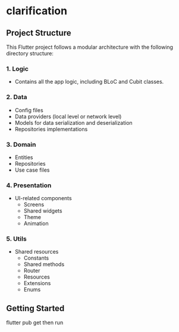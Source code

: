 # clarification

## Project Structure

This Flutter project follows a modular architecture with the following directory structure:

### 1. Logic
- Contains all the app logic, including BLoC and Cubit classes.

### 2. Data
- Config files
- Data providers (local level or network level)
- Models for data serialization and deserialization
- Repositories implementations

### 3. Domain
- Entities
- Repositories
- Use case files

### 4. Presentation
- UI-related components
  - Screens
  - Shared widgets
  - Theme
  - Animation

### 5. Utils
- Shared resources
  - Constants
  - Shared methods
  - Router
  - Resources
  - Extensions
  - Enums

## Getting Started
flutter pub get then run 


